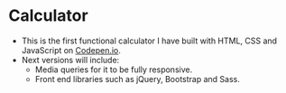 # Calculator
* This is the first functional calculator I have built with HTML, CSS and JavaScript on [Codepen.io](https://codepen.io/csbks/full/OJVPxrK). 
* Next versions will include:
    - Media queries for it to be fully responsive.
    - Front end libraries such as jQuery, Bootstrap and Sass.


    